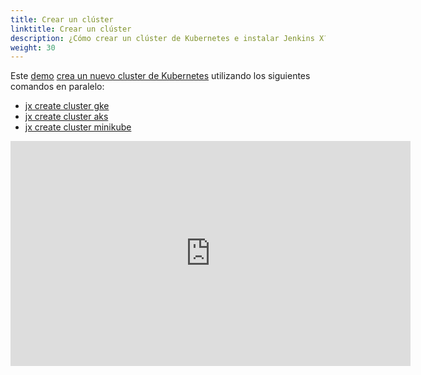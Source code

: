 ```yaml
---
title: Crear un clúster
linktitle: Crear un clúster
description: ¿Cómo crear un clúster de Kubernetes e instalar Jenkins X?
weight: 30
---
```


Este [demo](https://www.youtube.com/watch?v=ELA4tytdFeA) [crea un nuevo cluster de Kubernetes](/docs/getting-started/setup/create-cluster/) utilizando los siguientes comandos en paralelo:

* [jx create cluster gke](/commands/jx_create_cluster_gke)
* [jx create cluster aks](/commands/jx_create_cluster_aks)
* [jx create cluster minikube](/commands/jx_create_cluster_minikube)

<iframe width="640" height="360" src="https://www.youtube.com/embed/ELA4tytdFeA" frameborder="0" allow="autoplay; encrypted-media" allowfullscreen></iframe>